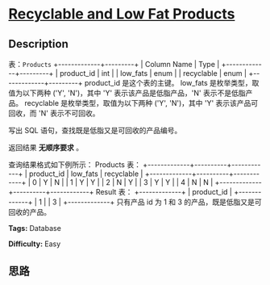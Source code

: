 # [Recyclable and Low Fat Products][title]

## Description

表：`Products`
            +-------------+---------+    | Column Name | Type    |    +-------------+---------+    | product_id  | int     |    | low_fats    | enum    |    | recyclable  | enum    |    +-------------+---------+    product_id 是这个表的主键。    low_fats 是枚举类型，取值为以下两种 ('Y', 'N')，其中 'Y' 表示该产品是低脂产品，'N' 表示不是低脂产品。    recyclable 是枚举类型，取值为以下两种 ('Y', 'N')，其中 'Y' 表示该产品可回收，而 'N' 表示不可回收。

写出 SQL 语句，查找既是低脂又是可回收的产品编号。

返回结果 **无顺序要求** 。

查询结果格式如下例所示：
            Products 表：    +-------------+----------+------------+    | product_id  | low_fats | recyclable |    +-------------+----------+------------+    | 0           | Y        | N          |    | 1           | Y        | Y          |    | 2           | N        | Y          |    | 3           | Y        | Y          |    | 4           | N        | N          |    +-------------+----------+------------+    Result 表：    +-------------+    | product_id  |    +-------------+    | 1           |    | 3           |    +-------------+    只有产品 id 为 1 和 3 的产品，既是低脂又是可回收的产品。    


**Tags:** Database

**Difficulty:** Easy

## 思路

[title]: https://leetcode-cn.com/problems/recyclable-and-low-fat-products
